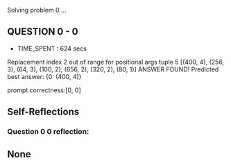 Solving problem 0 ...



## QUESTION 0 - 0 
- TIME_SPENT : 624 secs

Replacement index 2 out of range for positional args tuple 5
[(400, 4), (256, 3), (64, 3), (100, 2), (656, 2), (320, 2), (80, 1)]
ANSWER FOUND!
Predicted best answer: {0: (400, 4)}

prompt correctness:[0, 0]

## Self-Reflections

### Question 0 0 reflection:
None
---
